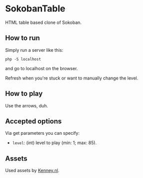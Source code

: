 # SokobanTable

HTML table based clone of Sokoban.

## How to run

Simply run a server like this:

`php -S localhost`

and go to localhost on the browser.

Refresh when you're stuck or want to manually change the level.

## How to play

Use the arrows, duh.

## Accepted options

Via get parameters you can specify:

* `level`: (int) level to play (min: 1; max: 85).

## Assets

Used assets by [Kenney.nl](https://www.kenney.nl/assets/sokoban).